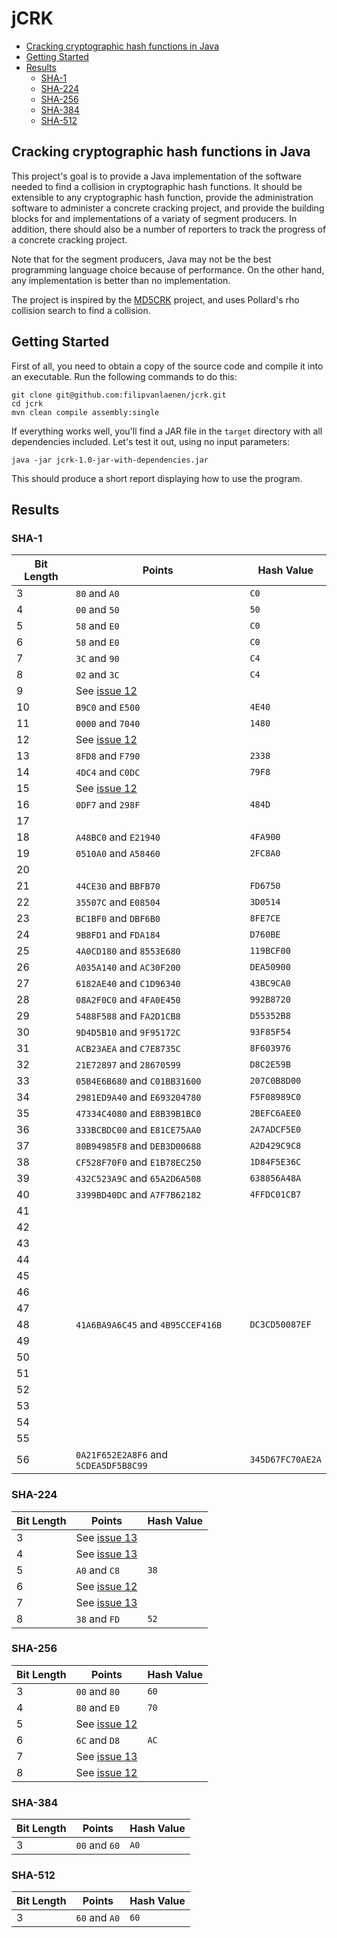 # jCRK

- [Cracking cryptographic hash functions in Java](#cracking-cryptographic-hash-functions-in-java)
- [Getting Started](#getting-started)
- [Results](#results)
  - [SHA-1](#sha-1)
  - [SHA-224](#sha-224)
  - [SHA-256](#sha-256)
  - [SHA-384](#sha-384)
  - [SHA-512](#sha-512)

## Cracking cryptographic hash functions in Java

This project's goal is to provide a Java implementation of the software needed to find a collision in cryptographic hash
functions. It should be extensible to any cryptographic hash function, provide the administration software to administer
a concrete cracking project, and provide the building blocks for and implementations of a variaty of segment producers.
In addition, there should also be a number of reporters to track the progress of a concrete cracking project.

Note that for the segment producers, Java may not be the best programming language choice because of performance. On the
other hand, any implementation is better than no implementation.

The project is inspired by the [MD5CRK](https://en.wikipedia.org/wiki/MD5CRK) project, and uses Pollard's rho collision
search to find a collision.

## Getting Started

First of all, you need to obtain a copy of the source code and compile it into an executable. Run the following commands
to do this:

```
git clone git@github.com:filipvanlaenen/jcrk.git
cd jcrk
mvn clean compile assembly:single
```

If everything works well, you'll find a JAR file in the `target` directory with all dependencies included. Let's test it
out, using no input parameters:

```
java -jar jcrk-1.0-jar-with-dependencies.jar
```

This should produce a short report displaying how to use the program.

## Results

### SHA-1

| Bit Length | Points                                | Hash Value       |
|------------|---------------------------------------|------------------|
| 3          | `80` and `A0`                         | `C0`             |
| 4          | `00` and `50`                         | `50`             |
| 5          | `58` and `E0`                         | `C0`             |
| 6          | `58` and `E0`                         | `C0`             |
| 7          | `3C` and `90`                         | `C4`             |
| 8          | `02` and `3C`                         | `C4`             |
| 9          | See [issue 12](https://github.com/filipvanlaenen/jcrk/issues/12) | |
| 10         | `B9C0` and `E500`                     | `4E40`           |
| 11         | `0000` and `7040`                     | `1480`           |
| 12         | See [issue 12](https://github.com/filipvanlaenen/jcrk/issues/12) | |
| 13         | `8FD8` and `F790`                     | `2338`           |
| 14         | `4DC4` and `C0DC`                     | `79F8`           |
| 15         | See [issue 12](https://github.com/filipvanlaenen/jcrk/issues/12) | |
| 16         | `0DF7` and `298F`                     | `484D`           |
| 17         |                                       |                  |
| 18         | `A48BC0` and `E21940`                 | `4FA900`         |
| 19         | `0510A0` and `A58460`                 | `2FC8A0`         |
| 20         |                                       |                  |
| 21         | `44CE30` and `BBFB70`                 | `FD6750`         |
| 22         | `35507C` and `E08504`                 | `3D0514`         |
| 23         | `BC1BF0` and `DBF6B0`                 | `8FE7CE`         |
| 24         | `9B8FD1` and `FDA184`                 | `D760BE`         |
| 25         | `4A0CD180` and `8553E680`             | `119BCF00`       |
| 26         | `A035A140` and `AC30F200`             | `DEA50900`       |
| 27         | `6182AE40` and `C1D96340`             | `43BC9CA0`       |
| 28         | `08A2F0C0` and `4FA0E450`             | `992B8720`       |
| 29         | `5488F588` and `FA2D1CB8`             | `D55352B8`       |
| 30         | `9D4D5B10` and `9F95172C`             | `93F85F54`       |
| 31         | `ACB23AEA` and `C7E8735C`             | `8F603976`       |
| 32         | `21E72897` and `28670599`             | `D8C2E59B`       |
| 33         | `05B4E6B680` and `C01BB31600`         | `207C0B8D00`     |
| 34         | `2981ED9A40` and `E693204780`         | `F5F08989C0`     |
| 35         | `47334C4080` and `E8B39B1BC0`         | `2BEFC6AEE0`     |
| 36         | `333BCBDC00` and `E81CE75AA0`         | `2A7ADCF5E0`     |
| 37         | `80B94985F8` and `DEB3D00688`         | `A2D429C9C8`     |
| 38         | `CF528F70F0` and `E1B78EC250`         | `1D84F5E36C`     |
| 39         | `432C523A9C` and `65A2D6A508`         | `638856A48A`     |
| 40         | `3399BD40DC` and `A7F7B62182`         | `4FFDC01CB7`     |
| 41         |                                       |                  |
| 42         |                                       |                  |
| 43         |                                       |                  |
| 44         |                                       |                  |
| 45         |                                       |                  |
| 46         |                                       |                  |
| 47         |                                       |                  |
| 48         | `41A6BA9A6C45` and `4B95CCEF416B`     | `DC3CD50087EF`   |
| 49         |                                       |                  |
| 50         |                                       |                  |
| 51         |                                       |                  |
| 52         |                                       |                  |
| 53         |                                       |                  |
| 54         |                                       |                  |
| 55         |                                       |                  |
| 56         | `0A21F652E2A8F6` and `5CDEA5DF5B8C99` | `345D67FC70AE2A` |

### SHA-224

| Bit Length | Points                                | Hash Value       |
|------------|---------------------------------------|------------------|
| 3          | See [issue 13](https://github.com/filipvanlaenen/jcrk/issues/13) | |
| 4          | See [issue 13](https://github.com/filipvanlaenen/jcrk/issues/13) | |
| 5          | `A0` and `C8`                         | `38`             |
| 6          | See [issue 12](https://github.com/filipvanlaenen/jcrk/issues/12) | |
| 7          | See [issue 13](https://github.com/filipvanlaenen/jcrk/issues/13) | |
| 8          | `38` and `FD`                         | `52`             |

### SHA-256

| Bit Length | Points                                | Hash Value       |
|------------|---------------------------------------|------------------|
| 3          | `00` and `80`                         | `60`             |
| 4          | `80` and `E0`                         | `70`             |
| 5          | See [issue 12](https://github.com/filipvanlaenen/jcrk/issues/12) | |
| 6          | `6C` and `D8`                         | `AC`             |
| 7          | See [issue 13](https://github.com/filipvanlaenen/jcrk/issues/13) | |
| 8          | See [issue 12](https://github.com/filipvanlaenen/jcrk/issues/12) | |

### SHA-384

| Bit Length | Points                                | Hash Value       |
|------------|---------------------------------------|------------------|
| 3          | `00` and `60`                         | `A0`             |

### SHA-512

| Bit Length | Points                                | Hash Value       |
|------------|---------------------------------------|------------------|
| 3          | `60` and `A0`                         | `60`             |
